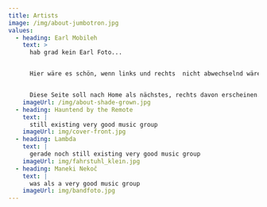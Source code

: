 ```yaml
---
title: Artists
image: /img/about-jumbotron.jpg
values:
  - heading: Earl Mobileh
    text: >
      hab grad kein Earl Foto... 


      Hier wäre es schön, wenn links und rechts  nicht abwechselnd wäre... Also links Text und rechts ein Foto. Das wäre schön.


      Diese Seite soll nach Home als nächstes, rechts davon erscheinen.
    imageUrl: /img/about-shade-grown.jpg
  - heading: Hauntend by the Remote
    text: |
      still existing very good music group
    imageUrl: img/cover-front.jpg
  - heading: Lambda
    text: |
      gerade noch still existing very good music group
    imageUrl: img/fahrstuhl_klein.jpg
  - heading: Maneki Nekoč
    text: |
      was als a very good music group
    imageUrl: img/bandfoto.jpg
---
```

